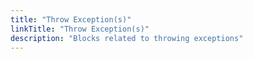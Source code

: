 ```yaml
---
title: "Throw Exception(s)"
linkTitle: "Throw Exception(s)"
description: "Blocks related to throwing exceptions"
---
```

